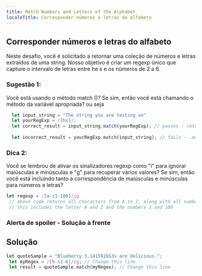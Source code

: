 ```yaml
---
title: Match Numbers and Letters of the Alphabet
localeTitle: Corresponder números e letras do alfabeto
---
```

## Corresponder números e letras do alfabeto

Neste desafio, você é solicitado a retornar uma coleção de números e letras extraídos de uma string. Nosso objetivo é criar um regexp único que capture o intervalo de letras entre he s e os números de 2 a 6.

### Sugestão 1:

Você está usando o método match ()? Se sim, então você está chamando o método da variável apropriada? ou seja

```javascript
  let input_string = "The string you are testing on" 
  let yourRegExp = /[hs]/; 
  let correct_result = input_string.match(yourRegExp); // passes - returns characters H to S 
 
  let incorrect_result = yourRegExp.match(input_string); // fails - .match() is not a function 
```

### Dica 2:

Você se lembrou de ativar os sinalizadores regexp como "i" para ignorar maiúsculas e minúsculas e "g" para recuperar vários valores? Se sim, então você está incluindo tanto a correspondência de maiúsculas e minúsculas para números e letras?

```javascript
let regexp = /[a-z1-100]/ig 
 // above code returns all characters from A to Z, along with all numbers from 1 to 100 
 // this includes the letter A and Z and the numbers 1 and 100 
```

### Alerta de spoiler - Solução à frente

## Solução

```javascript
let quoteSample = "Blueberry 3.141592653s are delicious."; 
 let myRegex = /[h-s2-6]/ig; // Change this line 
 let result = quoteSample.match(myRegex); // Change this line 

```